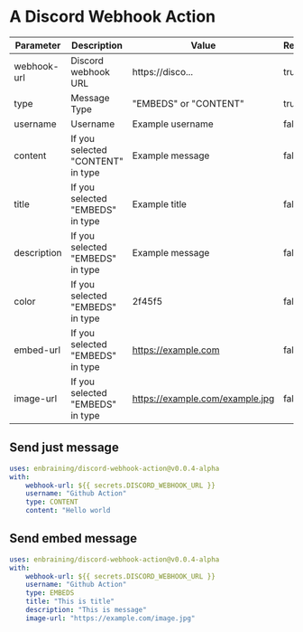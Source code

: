 # A Discord Webhook Action

|Parameter|Description|Value|Required|
|---|---|---|---|
|webhook-url|Discord webhook URL|https://disco...|true|
|type|Message Type|"EMBEDS" or "CONTENT"|true|
|username|Username|Example username|false|
|content|If you selected "CONTENT" in type|Example message|false|
|title|If you selected "EMBEDS" in type|Example title|false|
|description|If you selected "EMBEDS" in type|Example message|false|
|color|If you selected "EMBEDS" in type|2f45f5|false|
|embed-url|If you selected "EMBEDS" in type|https://example.com|false|
|image-url|If you selected "EMBEDS" in type|https://example.com/example.jpg|false|

## Send just message

```yml
uses: enbraining/discord-webhook-action@v0.0.4-alpha
with:
    webhook-url: ${{ secrets.DISCORD_WEBHOOK_URL }}
    username: "Github Action"
    type: CONTENT
    content: "Hello world
```

## Send embed message

```yml
uses: enbraining/discord-webhook-action@v0.0.4-alpha
with:
    webhook-url: ${{ secrets.DISCORD_WEBHOOK_URL }}
    username: "Github Action"
    type: EMBEDS
    title: "This is title"
    description: "This is message"
    image-url: "https://example.com/image.jpg"
```
